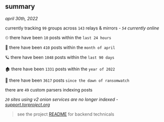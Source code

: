 
## summary
_april 30th, 2022_

currently tracking `99` groups across `143` relays & mirrors - _`54` currently online_

⏲ there have been `10` posts within the `last 24 hours`

🦈 there have been `410` posts within the `month of april`

🪐 there have been `1048` posts within the `last 90 days`

🏚 there have been `1331` posts within the `year of 2022`

🦕 there have been `3617` posts `since the dawn of ransomwatch`

there are `49` custom parsers indexing posts

_`20` sites using v2 onion services are no longer indexed - [support.torproject.org](https://support.torproject.org/onionservices/v2-deprecation/)_

> see the project [README](https://github.com/thetanz/ransomwatch#ransomwatch--) for backend technicals
